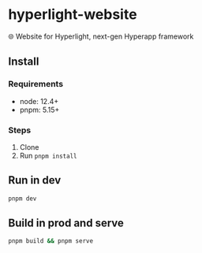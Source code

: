 # hyperlight-website

🌐 Website for Hyperlight, next-gen Hyperapp framework

## Install

### Requirements

- node: 12.4+
- pnpm: 5.15+

### Steps

1. Clone
2. Run `pnpm install`

## Run in dev

```sh
pnpm dev
```

## Build in prod and serve

```sh
pnpm build && pnpm serve
```
